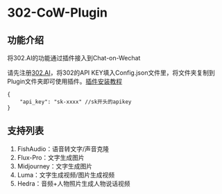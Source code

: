 # 302-CoW-Plugin
## 功能介绍
将302.AI的功能通过插件接入到Chat-on-Wechat

请先注册[302.AI](https://302.ai)，将302的API KEY填入Config.json文件里，将文件夹复制到Plugin文件夹即可使用插件。[插件安装教程](https://github.com/zhayujie/chatgpt-on-wechat/tree/master/plugins#%E6%8F%92%E4%BB%B6%E5%AE%89%E8%A3%85%E6%96%B9%E6%B3%95)

```
{
    "api_key": "sk-xxxx" //sk开头的apikey
}
```
## 支持列表
1. FishAudio：语音转文字/声音克隆
2. Flux-Pro：文字生成图片
3. Midjourney：文字生成图片
4. Luma：文字生成视频/图片生成视频
5. Hedra：音频+人物照片生成人物说话视频
